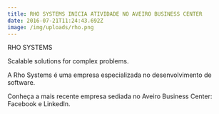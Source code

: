 ```yaml
---
title: RHO SYSTEMS INICIA ATIVIDADE NO AVEIRO BUSINESS CENTER
date: 2016-07-21T11:24:43.692Z
image: /img/uploads/rho.png
---
```

RHO SYSTEMS

Scalable solutions for complex problems.



A Rho Systems é uma empresa especializada no desenvolvimento de software.



Conheça a mais recente empresa sediada no Aveiro Business Center: Facebook e LinkedIn.
